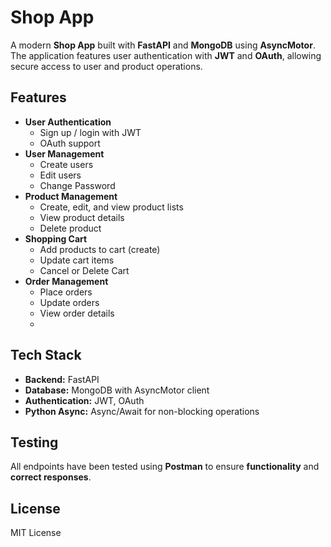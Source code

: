 # Shop App

A modern **Shop App** built with **FastAPI** and **MongoDB** using **AsyncMotor**. The application features user authentication with **JWT** and **OAuth**, allowing secure access to user and product operations.

## Features

- **User Authentication**
  - Sign up / login with JWT
  - OAuth support
- **User Management**
  - Create users
  - Edit users
  - Change Password
- **Product Management**
  - Create, edit, and view product lists
  - View product details
  - Delete product
- **Shopping Cart**
  - Add products to cart (create)
  - Update cart items
  - Cancel or Delete Cart
- **Order Management**
  - Place orders
  - Update orders
  - View order details
  - 
## Tech Stack

- **Backend:** FastAPI  
- **Database:** MongoDB with AsyncMotor client  
- **Authentication:** JWT, OAuth  
- **Python Async:** Async/Await for non-blocking operations

## Testing

All endpoints have been tested using **Postman** to ensure **functionality** and **correct responses**.

## License

MIT License
